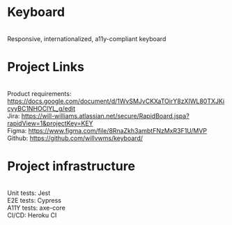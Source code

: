 # Keyboard 
<br />Responsive, internationalized, a11y-compliant keyboard 

# Project Links
<br />Product requirements: https://docs.google.com/document/d/1WvSMJvCKXaTOirY8zXIWL80TXJKicyyBC1NHOClYL_g/edit
<br />Jira: https://will-williams.atlassian.net/secure/RapidBoard.jspa?rapidView=1&projectKey=KEY
<br />Figma: https://www.figma.com/file/8RnaZkh3ambtFNzMxR3F1U/MVP
<br />Github: https://github.com/willvwms/keyboard/

# Project infrastructure
<br />Unit tests: Jest
<br />E2E tests: Cypress
<br />A11Y tests: axe-core
<br />CI/CD: Heroku CI
